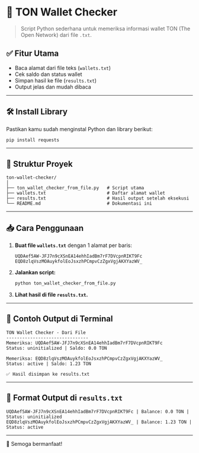 
# 🧾 TON Wallet Checker

> Script Python sederhana untuk memeriksa informasi wallet TON (The Open Network) dari file `.txt`.

## ✅ Fitur Utama

- Baca alamat dari file teks (`wallets.txt`)
- Cek saldo dan status wallet
- Simpan hasil ke file (`results.txt`)
- Output jelas dan mudah dibaca

---

## 🛠️ Install Library

Pastikan kamu sudah menginstal Python dan library berikut:

```bash
pip install requests
```

---

## 📁 Struktur Proyek

```
ton-wallet-checker/
│
├── ton_wallet_checker_from_file.py   # Script utama
├── wallets.txt                       # Daftar alamat wallet
├── results.txt                       # Hasil output setelah eksekusi
└── README.md                         # Dokumentasi ini
```

---

## 📥 Cara Penggunaan

1. **Buat file `wallets.txt`** dengan 1 alamat per baris:

   ```
   UQDAef5AW-JFJ7n9cXSnEA14ehhIadBm7rF7DVcpnRIKT9Fc
   EQD8zlqVszMOAuykfolEoJsxzhPCmpvCzZgxVgjAKXYazWV_
   ```

2. **Jalankan script:**

   ```bash
   python ton_wallet_checker_from_file.py
   ```

3. **Lihat hasil di file `results.txt`.**

---

## 📝 Contoh Output di Terminal

```
TON Wallet Checker - Dari File
-------------------------------
Memeriksa: UQDAef5AW-JFJ7n9cXSnEA14ehhIadBm7rF7DVcpnRIKT9Fc
Status: uninitialized | Saldo: 0.0 TON

Memeriksa: EQD8zlqVszMOAuykfolEoJsxzhPCmpvCzZgxVgjAKXYazWV_
Status: active | Saldo: 1.23 TON

✅ Hasil disimpan ke results.txt
```

---

## 📄 Format Output di `results.txt`

```
UQDAef5AW-JFJ7n9cXSnEA14ehhIadBm7rF7DVcpnRIKT9Fc | Balance: 0.0 TON | Status: uninitialized
EQD8zlqVszMOAuykfolEoJsxzhPCmpvCzZgxVgjAKXYazWV_ | Balance: 1.23 TON | Status: active
```

---


🎉 Semoga bermanfaat!
